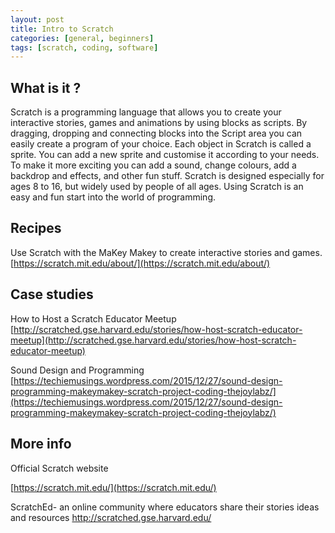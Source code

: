 ```yaml
---
layout: post
title: Intro to Scratch
categories: [general, beginners]
tags: [scratch, coding, software]
---
```


## What is it ?
Scratch is a programming language that allows you to create your interactive stories, games and animations by using blocks as scripts. By dragging, dropping and connecting blocks into the Script area you can easily create a program of your choice. Each object in Scratch is called a sprite. You can add a new sprite and customise it according to your needs. To make it more exciting you can add a sound, change colours, add a backdrop and effects, and other fun stuff.
Scratch is designed especially for ages 8 to 16, but widely used by people of all ages.
Using Scratch is an easy and fun start into the world of programming.


## Recipes

Use Scratch with the MaKey Makey to create interactive stories and games.
[https://scratch.mit.edu/about/](https://scratch.mit.edu/about/)

## Case studies

How to Host a Scratch Educator Meetup
[http://scratched.gse.harvard.edu/stories/how-host-scratch-educator-meetup](http://scratched.gse.harvard.edu/stories/how-host-scratch-educator-meetup)

Sound Design and Programming
[https://techiemusings.wordpress.com/2015/12/27/sound-design-programming-makeymakey-scratch-project-coding-thejoylabz/](https://techiemusings.wordpress.com/2015/12/27/sound-design-programming-makeymakey-scratch-project-coding-thejoylabz/)

## More info
Official Scratch website

[https://scratch.mit.edu/](https://scratch.mit.edu/)

ScratchEd- an online community where educators share their stories ideas and resources
[http://scratched.gse.harvard.edu/
](http://scratched.gse.harvard.edu/
)
